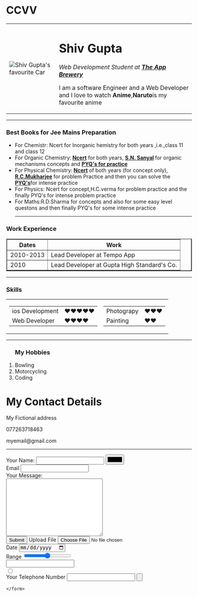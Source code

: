 # CCVV
<!DOCTYPE html>
<html>
  <head>
    <meta charset="utf-8">
    <title>Shiv's Personal Site</title>
  </head>
  <body>
    <table cellspacing="20">
      <td><img src="https://tse2.mm.bing.net/th?id=OIP.3JQF9ygC-8SbgPtmFPes9gHaLH&pid=Api&P=0&w=300&h=300" alt="Shiv Gupta's favourite Car"></td>
      <td><h1>Shiv Gupta</h1>
      <p><em>Web Development Student at <strong><a href="https://www.appbrewery.co/">The App Brewery</a></strong></em></p>
      <p>I am a software Engineer and a Web Developer and I love to watch <strong>Anime</strong>,<strong>Naruto</strong>is my favourite anime</p></td>
    </table>
    <hr>
    <h3>Best Books for Jee Mains Preparation</h3>
    <ul>
    <li>For Chemistr:
    Ncert for Inorganic hemistry for both years ,i.e.,class 11 and class 12 </li>
    <li>For Organic Chemistry:<strong> <a href="https://www.amazon.in/Chemistry-Textbook-Part-Class-11082/dp/817450494X/ref=sr_1_2?crid=1X4CW2QRNPVJR&dchild=1&keywords=ncert+class+11+inorganic+chemistry&qid=1624452096&sprefix=ncert+class+11+inorganic%2Caps%2C288&sr=8-2"> Ncert</a></strong> for both years, <strong> <a href="https://www.amazon.in/Reactions-rearrangements-reagents-sanyal-2020/dp/B08D7G2DSD/ref=sr_1_1?dchild=1&keywords=Sn+sanyal&qid=1624452226&sr=8-1">S.N. Sanyal</a> </strong>for organic mechanisms concepts and <strong> <a href="https://www.amazon.in/OFFLINE-Physics-Chemistry-Mathematics-Topic-wise/dp/8194767725/ref=sr_1_1_sspa?crid=1X9QRAIMQY54O&dchild=1&keywords=71+jee+main+question+previous+year&qid=1624452339&sprefix=71+jee+main%2Caps%2C297&sr=8-1-spons&psc=1&spLa=ZW5jcnlwdGVkUXVhbGlmaWVyPUEyTE9TNDVYV0RMUkFFJmVuY3J5cHRlZElkPUEwOTMwOTA5MThSUllQVUZQNDNVViZlbmNyeXB0ZWRBZElkPUEwNDE1NzA1S1owT1lFSzNGR0VLJndpZGdldE5hbWU9c3BfYXRmJmFjdGlvbj1jbGlja1JlZGlyZWN0JmRvTm90TG9nQ2xpY2s9dHJ1ZQ==">PYQ's for practice</a></strong></li>
    <li>For Physical Chemistry:<strong> <a href="https://www.amazon.in/Chemistry-Textbook-Part-Class-11082/dp/817450494X/ref=sr_1_2?crid=1X4CW2QRNPVJR&dchild=1&keywords=ncert+class+11+inorganic+chemistry&qid=1624452096&sprefix=ncert+class+11+inorganic%2Caps%2C288&sr=8-2"> Ncert</a> </strong>of both years (for concept only), <strong> <a href="https://www.amazon.in/Modern-Approach-Chemical-Calculations-Mukerjee/dp/938870407X/ref=sr_1_1?crid=2KVKLPC9C5AGZ&dchild=1&keywords=rc+mukherjee&qid=1624452553&sprefix=rc+mukh%2Caps%2C318&sr=8-1"> R.C.Mukharjee</a> </strong> for problem Practice and then you can solve the  <strong> <a href="https://www.amazon.in/OFFLINE-Physics-Chemistry-Mathematics-Topic-wise/dp/8194767725/ref=sr_1_1_sspa?crid=1X9QRAIMQY54O&dchild=1&keywords=71+jee+main+question+previous+year&qid=1624452339&sprefix=71+jee+main%2Caps%2C297&sr=8-1-spons&psc=1&spLa=ZW5jcnlwdGVkUXVhbGlmaWVyPUEyTE9TNDVYV0RMUkFFJmVuY3J5cHRlZElkPUEwOTMwOTA5MThSUllQVUZQNDNVViZlbmNyeXB0ZWRBZElkPUEwNDE1NzA1S1owT1lFSzNGR0VLJndpZGdldE5hbWU9c3BfYXRmJmFjdGlvbj1jbGlja1JlZGlyZWN0JmRvTm90TG9nQ2xpY2s9dHJ1ZQ==">PYQ's</a></strong>for intense practice</li>
    <li>For Physics: Ncert for concept,H.C.verma for problem practice and the finally PYQ's for intense problem practice</li>
    <li>For Maths:R.D.Sharma for concepts and also for some easy level questons and then finally PYQ's for some intense practice</li>
    <hr size="3">
    </ul>
    <h3>Work Experience</h3>
    <table border="2">
      <thead>
      <tr>
        <th>Dates</th>
        <th>Work</th>
      </tr>
      </thead>
      <tbody>
        <tr>
        <td>2010-2013</td>
        <td>Lead Developer at Tempo App</td>
        </tr>
        <tr>
          <td>2010</td>
          <td>Lead Developer at Gupta High Standard's Co.</td>
        </tr>
      </tbody>
    </table>
    <hr size="3">
    <h3>Skills</h3>
     <table cellspacing="10">
       <tr>
         <td>
           <table>
             <tr>
               <td>ios Development</td>
               <td>❤❤❤❤❤</td>
             </tr>
             <tr>
               <td>Web Developer</td>
               <td>❤❤❤❤</td>
             </tr>
           </table>
         </td>
         <td>
          <table cellspacing="10">
             <tr>
               <td>Photograpy</td>
               <td>❤❤❤</td>
             </tr>
             <tr>
               <td>Painting</td>
               <td>❤❤</td>
             </tr>
           </table>
         </td>
       </tr>
     </table>
     <hr size="3">
  <ol>
    <h3>My Hobbies</h3>
    <li>Bowling</li>
    <li>Motorcycling</li>
    <li>Coding</li>
    </ol>
    <h1>My Contact Details</h1>
    <p>My Fictional address</p>
    <p>077263718463</p>
    <p>myemail@gmail.com</p>
    <hr>
    <form action="mailto:info@theshivguptaji.com" method="post" enctype="text/plain">
      <label>Your Name:</label>
      <input type="text" name="yourName" value="">
      <input type="color" name="" value=""><br>
      <label>Email</label>
      <input type="email" name="youremail" value=""><br>
      <label>Your Message:</label><br>
      <textarea name="yourmessage" rows="10" cols="30"></textarea><br>
      <input type="submit" name="">
      <label>Upload File</label>
      <input type="file" name="" value=""><br>
      <label>Date</label>
      <input type="date" name="" value=""><br>
      <label>Range</label>
      <input type="range" name="" value=""><br>
      <input type="url" name="" value=""><br>
      <input type="radio" name="" value=""><br>
      <label>Your Telephone Number</label>
      <input type="tel" name="" value="">
      <input type="submit" name="" value=""><br>


    </form>
  </body>
</html>
